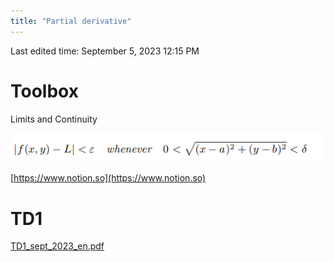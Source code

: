 ```yaml
---
title: "Partial derivative"
---
```

Last edited time: September 5, 2023 12:15 PM

# Toolbox

Limits and Continuity

![Untitled](Partial%20derivative/Untitled.png)

[https://www.notion.so](https://www.notion.so)

# TD1

[TD1_sept_2023_en.pdf](Partial%20derivative/TD1_sept_2023_en.pdf)
